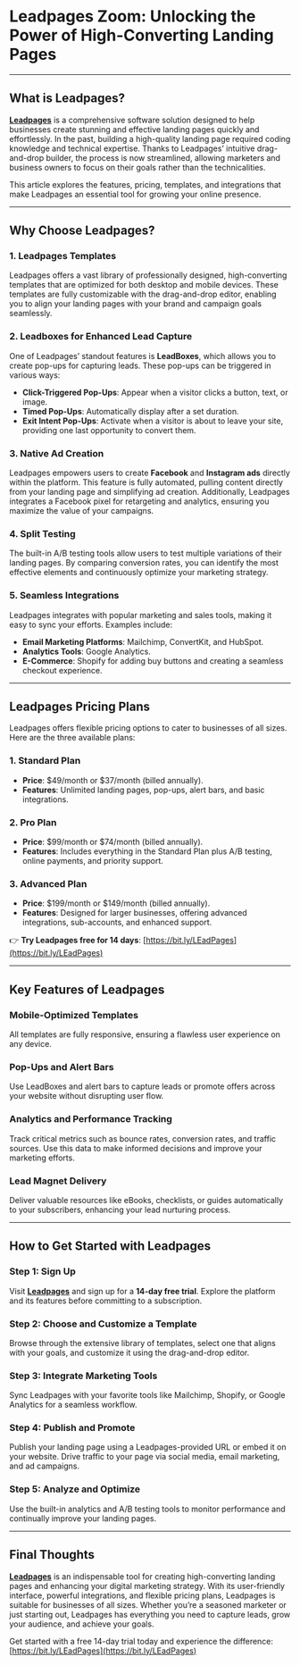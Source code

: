 # Leadpages Zoom: Unlocking the Power of High-Converting Landing Pages

---

## What is Leadpages?

[**Leadpages**](https://bit.ly/LEadPages) is a comprehensive software solution designed to help businesses create stunning and effective landing pages quickly and effortlessly. In the past, building a high-quality landing page required coding knowledge and technical expertise. Thanks to Leadpages’ intuitive drag-and-drop builder, the process is now streamlined, allowing marketers and business owners to focus on their goals rather than the technicalities.

This article explores the features, pricing, templates, and integrations that make Leadpages an essential tool for growing your online presence.

---

## Why Choose Leadpages?

### 1. **Leadpages Templates**
Leadpages offers a vast library of professionally designed, high-converting templates that are optimized for both desktop and mobile devices. These templates are fully customizable with the drag-and-drop editor, enabling you to align your landing pages with your brand and campaign goals seamlessly.

### 2. **Leadboxes for Enhanced Lead Capture**
One of Leadpages’ standout features is **LeadBoxes**, which allows you to create pop-ups for capturing leads. These pop-ups can be triggered in various ways:

- **Click-Triggered Pop-Ups**: Appear when a visitor clicks a button, text, or image.
- **Timed Pop-Ups**: Automatically display after a set duration.
- **Exit Intent Pop-Ups**: Activate when a visitor is about to leave your site, providing one last opportunity to convert them.

### 3. **Native Ad Creation**
Leadpages empowers users to create **Facebook** and **Instagram ads** directly within the platform. This feature is fully automated, pulling content directly from your landing page and simplifying ad creation. Additionally, Leadpages integrates a Facebook pixel for retargeting and analytics, ensuring you maximize the value of your campaigns.

### 4. **Split Testing**
The built-in A/B testing tools allow users to test multiple variations of their landing pages. By comparing conversion rates, you can identify the most effective elements and continuously optimize your marketing strategy.

### 5. **Seamless Integrations**
Leadpages integrates with popular marketing and sales tools, making it easy to sync your efforts. Examples include:

- **Email Marketing Platforms**: Mailchimp, ConvertKit, and HubSpot.
- **Analytics Tools**: Google Analytics.
- **E-Commerce**: Shopify for adding buy buttons and creating a seamless checkout experience.

---

## Leadpages Pricing Plans

Leadpages offers flexible pricing options to cater to businesses of all sizes. Here are the three available plans:

### 1. **Standard Plan**
- **Price**: $49/month or $37/month (billed annually).
- **Features**: Unlimited landing pages, pop-ups, alert bars, and basic integrations.

### 2. **Pro Plan**
- **Price**: $99/month or $74/month (billed annually).
- **Features**: Includes everything in the Standard Plan plus A/B testing, online payments, and priority support.

### 3. **Advanced Plan**
- **Price**: $199/month or $149/month (billed annually).
- **Features**: Designed for larger businesses, offering advanced integrations, sub-accounts, and enhanced support.

👉 **Try Leadpages free for 14 days**: [https://bit.ly/LEadPages](https://bit.ly/LEadPages)

---

## Key Features of Leadpages

### Mobile-Optimized Templates
All templates are fully responsive, ensuring a flawless user experience on any device.

### Pop-Ups and Alert Bars
Use LeadBoxes and alert bars to capture leads or promote offers across your website without disrupting user flow.

### Analytics and Performance Tracking
Track critical metrics such as bounce rates, conversion rates, and traffic sources. Use this data to make informed decisions and improve your marketing efforts.

### Lead Magnet Delivery
Deliver valuable resources like eBooks, checklists, or guides automatically to your subscribers, enhancing your lead nurturing process.

---

## How to Get Started with Leadpages

### Step 1: Sign Up
Visit [**Leadpages**](https://bit.ly/LEadPages) and sign up for a **14-day free trial**. Explore the platform and its features before committing to a subscription.

### Step 2: Choose and Customize a Template
Browse through the extensive library of templates, select one that aligns with your goals, and customize it using the drag-and-drop editor.

### Step 3: Integrate Marketing Tools
Sync Leadpages with your favorite tools like Mailchimp, Shopify, or Google Analytics for a seamless workflow.

### Step 4: Publish and Promote
Publish your landing page using a Leadpages-provided URL or embed it on your website. Drive traffic to your page via social media, email marketing, and ad campaigns.

### Step 5: Analyze and Optimize
Use the built-in analytics and A/B testing tools to monitor performance and continually improve your landing pages.

---

## Final Thoughts

[**Leadpages**](https://bit.ly/LEadPages) is an indispensable tool for creating high-converting landing pages and enhancing your digital marketing strategy. With its user-friendly interface, powerful integrations, and flexible pricing plans, Leadpages is suitable for businesses of all sizes. Whether you’re a seasoned marketer or just starting out, Leadpages has everything you need to capture leads, grow your audience, and achieve your goals.

Get started with a free 14-day trial today and experience the difference: [https://bit.ly/LEadPages](https://bit.ly/LEadPages)

